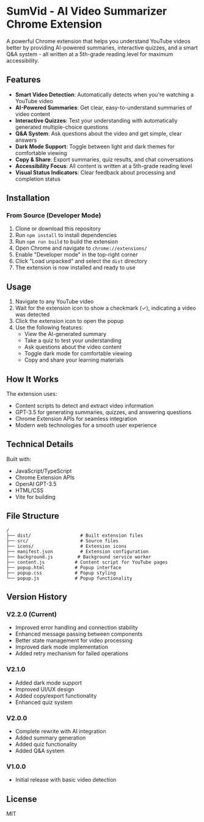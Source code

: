 # SumVid - AI Video Summarizer Chrome Extension

A powerful Chrome extension that helps you understand YouTube videos better by providing AI-powered summaries, interactive quizzes, and a smart Q&A system - all written at a 5th-grade reading level for maximum accessibility.

## Features

- **Smart Video Detection**: Automatically detects when you're watching a YouTube video
- **AI-Powered Summaries**: Get clear, easy-to-understand summaries of video content
- **Interactive Quizzes**: Test your understanding with automatically generated multiple-choice questions
- **Q&A System**: Ask questions about the video and get simple, clear answers
- **Dark Mode Support**: Toggle between light and dark themes for comfortable viewing
- **Copy & Share**: Export summaries, quiz results, and chat conversations
- **Accessibility Focus**: All content is written at a 5th-grade reading level
- **Visual Status Indicators**: Clear feedback about processing and completion status

## Installation

### From Source (Developer Mode)

1. Clone or download this repository
2. Run `npm install` to install dependencies
3. Run `npm run build` to build the extension
4. Open Chrome and navigate to `chrome://extensions/`
5. Enable "Developer mode" in the top-right corner
6. Click "Load unpacked" and select the `dist` directory
7. The extension is now installed and ready to use

## Usage

1. Navigate to any YouTube video
2. Wait for the extension icon to show a checkmark (✓), indicating a video was detected
3. Click the extension icon to open the popup
4. Use the following features:
   - View the AI-generated summary
   - Take a quiz to test your understanding
   - Ask questions about the video content
   - Toggle dark mode for comfortable viewing
   - Copy and share your learning materials

## How It Works

The extension uses:
- Content scripts to detect and extract video information
- GPT-3.5 for generating summaries, quizzes, and answering questions
- Chrome Extension APIs for seamless integration
- Modern web technologies for a smooth user experience

## Technical Details

Built with:
- JavaScript/TypeScript
- Chrome Extension APIs
- OpenAI GPT-3.5
- HTML/CSS
- Vite for building

## File Structure

```
/
├── dist/                  # Built extension files
├── src/                   # Source files
├── icons/                 # Extension icons
├── manifest.json          # Extension configuration
├── background.js         # Background service worker
├── content.js           # Content script for YouTube pages
├── popup.html           # Popup interface
├── popup.css            # Popup styling
└── popup.js             # Popup functionality
```

## Version History

### V2.2.0 (Current)
- Improved error handling and connection stability
- Enhanced message passing between components
- Better state management for video processing
- Improved dark mode implementation
- Added retry mechanism for failed operations

### V2.1.0
- Added dark mode support
- Improved UI/UX design
- Added copy/export functionality
- Enhanced quiz system

### V2.0.0
- Complete rewrite with AI integration
- Added summary generation
- Added quiz functionality
- Added Q&A system

### V1.0.0
- Initial release with basic video detection

## License

MIT